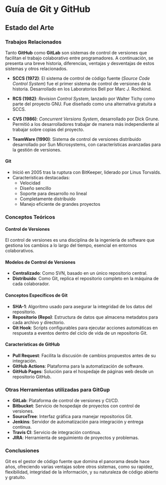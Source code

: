# Guía de Git y GitHub

## Estado del Arte

### Trabajos Relacionados

Tanto **GitHub** como **GitLab** son sistemas de control de versiones que facilitan el trabajo colaborativo entre programadores. A continuación, se presenta una breve historia, diferencias, ventajas y desventajas de estos sistemas y otros relacionados.

- **SCCS (1972)**: El sistema de control de código fuente (*Source Code Control System*) fue el primer sistema de control de versiones de la historia. Desarrollado en los Laboratorios Bell por Marc J. Rochkind.

- **RCS (1982)**: *Revision Control System*, lanzado por Walter Tichy como parte del proyecto GNU. Fue diseñado como una alternativa gratuita a SCCS.

- **CVS (1986)**: *Concurrent Versions System*, desarrollado por Dick Grune. Permitió a los desarrolladores trabajar de manera más independiente al trabajar sobre copias del proyecto.

- **TeamWare (1990)**: Sistema de control de versiones distribuido desarrollado por Sun Microsystems, con características avanzadas para la gestión de versiones.

#### Git

- Inició en 2005 tras la ruptura con BitKeeper, liderado por Linus Torvalds.
- Características destacadas:
  - Velocidad
  - Diseño sencillo
  - Soporte para desarrollo no lineal
  - Completamente distribuido
  - Manejo eficiente de grandes proyectos

### Conceptos Teóricos

#### Control de Versiones

El control de versiones es una disciplina de la ingeniería de software que gestiona los cambios a lo largo del tiempo, esencial en entornos colaborativos.

#### Modelos de Control de Versiones

- **Centralizado**: Como SVN, basado en un único repositorio central.
- **Distribuido**: Como Git, replica el repositorio completo en la máquina de cada colaborador.

#### Conceptos Específicos de Git

- **SHA-1**: Algoritmo usado para asegurar la integridad de los datos del repositorio.
- **Repositorio (Repo)**: Estructura de datos que almacena metadatos para cada archivo y directorio.
- **Git Hook**: Scripts configurables para ejecutar acciones automáticas en respuesta a eventos dentro del ciclo de vida de un repositorio Git.

#### Características de GitHub

- **Pull Request**: Facilita la discusión de cambios propuestos antes de su integración.
- **GitHub Actions**: Plataforma para la automatización de software.
- **GitHub Pages**: Solución para el hospedaje de páginas web desde un repositorio GitHub.

### Otras Herramientas utilizadas para GitGup

- **GitLab**: Plataforma de control de versiones y CI/CD.
- **Bitbucket**: Servicio de hospedaje de proyectos con control de versiones.
- **SourceTree**: Interfaz gráfica para manejar repositorios Git.
- **Jenkins**: Servidor de automatización para integración y entrega continua.
- **Travis CI**: Servicio de integración continua.
- **JIRA**: Herramienta de seguimiento de proyectos y problemas.

### Conclusiones

Git es el gestor de código fuente que domina el panorama desde hace años, ofreciendo varias ventajas sobre otros sistemas, como su rapidez, flexibilidad, integridad de la información, y su naturaleza de código abierto y gratuito.
